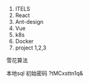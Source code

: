 1. ITELS
2. React
3. Ant-design
4. Vue
5. k8s
6. Docker
7. project 1,2,3

雪花算法

本地sql 初始密码
?tMCxsttn1q&
